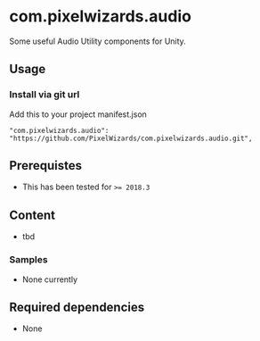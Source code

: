 com.pixelwizards.audio
=========================


Some useful Audio Utility components for Unity.

Usage
--------------

### Install via git url

Add this to your project manifest.json

```
"com.pixelwizards.audio": "https://github.com/PixelWizards/com.pixelwizards.audio.git",
```


Prerequistes
---------------
* This has been tested for `>= 2018.3`

Content
----------------
* tbd

### Samples

* None currently

Required dependencies
---------------
* None 

